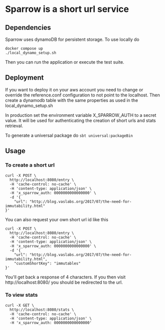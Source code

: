 # Sparrow is a short url service

## Dependencies
Sparrow uses dynamoDB for persistent storage. To use locally do
```
docker compose up
./local_dynamo_setup.sh
```

Then you can run the application or execute the test suite.

## Deployment

If you want to deploy it on your aws account you need to change or override the reference.conf configuration to not point to the localhost.
Then create a dynamodb table with the same properties as used in the local_dynamo_setup.sh

In production set the environment variable X_SPARROW_AUTH to a secret value. It will be used for authenticating the creation of short urls and stats retrieval.

To generate a universal package do `sbt universal:packageBin`

## Usage

### To create a short url

```
curl -X POST \
  http://localhost:8080/entry \
  -H 'cache-control: no-cache' \
  -H 'content-type: application/json' \
  -H 'x_sparrow_auth: 0000000000000000' \
  -d '{
	"url": "http://blog.vaslabs.org/2017/07/the-need-for-immutability.html"
}'
```

You can also request your own short url id like this
```
curl -X POST \
  http://localhost:8080/entry \
  -H 'cache-control: no-cache' \
  -H 'content-type: application/json' \
  -H 'x_sparrow_auth: 0000000000000000' \
  -d '{
	"url": "http://blog.vaslabs.org/2017/07/the-need-for-immutability.html",
	"customShortKey": "immutables"
}'
```

You'll get back a response of 4 characters. If you then visit http://localhost:8080/<thefourcharacters> you should be redirected to the url.

### To view stats

```
curl -X GET \
  http://localhost:8080/stats \
  -H 'cache-control: no-cache' \
  -H 'content-type: application/json' \
  -H 'x_sparrow_auth: 0000000000000000'
```

